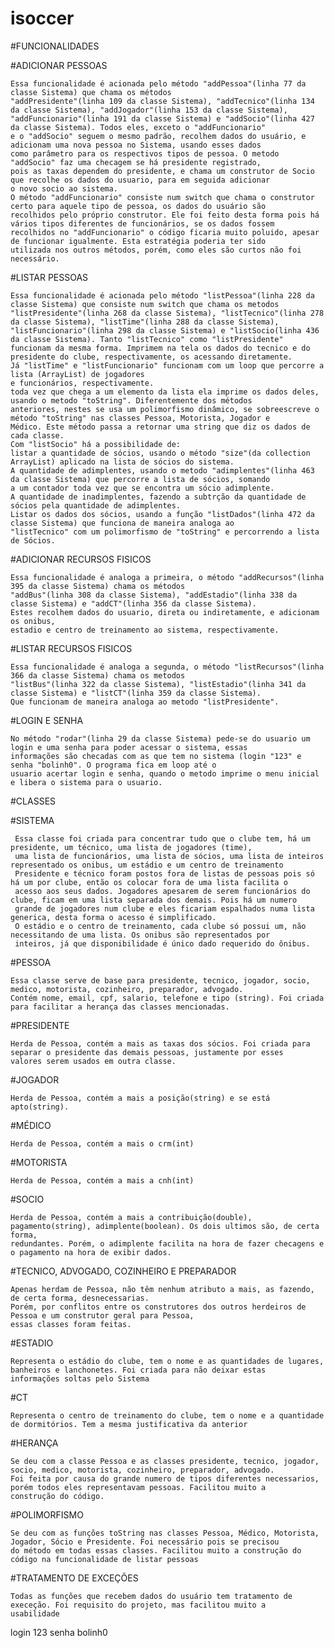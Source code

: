 # isoccer
#FUNCIONALIDADES
  
  #ADICIONAR PESSOAS
    
    Essa funcionalidade é acionada pelo método "addPessoa"(linha 77 da classe Sistema) que chama os métodos
    "addPresidente"(linha 109 da classe Sistema), "addTecnico"(linha 134 da classe Sistema), "addJogador"(linha 153 da classe Sistema), 
    "addFuncionario"(linha 191 da classe Sistema) e "addSocio"(linha 427 da classe Sistema). Todos eles, exceto o "addFuncionario" 
    e o "addSocio" seguem o mesmo padrão, recolhem dados do usuário, e adicionam uma nova pessoa no Sistema, usando esses dados
    como parâmetro para os respectivos tipos de pessoa. O metodo "addSocio" faz uma checagem se há presidente registrado,
    pois as taxas dependem do presidente, e chama um construtor de Socio que recolhe os dados do usuario, para em seguida adicionar 
    o novo socio ao sistema.
    O método "addFuncionario" consiste num switch que chama o construtor certo para aquele tipo de pessoa, os dados do usuário são
    recolhidos pelo próprio construtor. Ele foi feito desta forma pois há vários tipos diferentes de funcionários, se os dados fossem 
    recolhidos no "addFuncionario" o código ficaria muito poluido, apesar de funcionar igualmente. Esta estratégia poderia ter sido 
    utilizada nos outros métodos, porém, como eles são curtos não foi necessário.
    
  #LISTAR PESSOAS
  
    Essa funcionalidade é acionada pelo método "listPessoa"(linha 228 da classe Sistema) que consiste num switch que chama os metodos
    "listPresidente"(linha 268 da classe Sistema), "listTecnico"(linha 278 da classe Sistema), "listTime"(linha 288 da classe Sistema), 
    "listFuncionario"(linha 298 da classe Sistema) e "listSocio(linha 436 da classe Sistema). Tanto "listTecnico" como "listPresidente"
    funcionam da mesma forma. Imprimem na tela os dados do tecnico e do presidente do clube, respectivamente, os acessando diretamente.
    Já "listTime" e "listFuncionario" funcionam com um loop que percorre a lista (ArrayList) de jogadores 
    e funcionários, respectivamente.
    toda vez que chega a um elemento da lista ela imprime os dados deles, usando o metodo "toString". Diferentemente dos métodos 
    anteriores, nestes se usa um polimorfismo dinâmico, se sobreescreve o método "toString" nas classes Pessoa, Motorista, Jogador e 
    Médico. Este método passa a retornar uma string que diz os dados de cada classe.
    Com "listSocio" há a possibilidade de: 
    listar a quantidade de sócios, usando o método "size"(da collection ArrayList) aplicado na lista de sócios do sistema. 
    A quantidade de adimplentes, usando o metodo "adimplentes"(linha 463 da classe Sistema) que percorre a lista de sócios, somando
    a um contador toda vez que se encontra um sócio adimplente.
    A quantidade de inadimplentes, fazendo a subtrção da quantidade de sócios pela quantidade de adimplentes.
    Listar os dados dos sócios, usando a função "listDados"(linha 472 da classe Sistema) que funciona de maneira analoga ao 
    "listTecnico" com um polimorfismo de "toString" e percorrendo a lista de Sócios.
    
  #ADICIONAR RECURSOS FISICOS
  
    Essa funcionalidade é analoga a primeira, o método "addRecursos"(linha 395 da classe Sistema) chama os métodos 
    "addBus"(linha 308 da classe Sistema), "addEstadio"(linha 338 da classe Sistema) e "addCT"(linha 356 da classe Sistema).
    Estes recolhem dados do usuario, direta ou indiretamente, e adicionam os onibus, 
    estadio e centro de treinamento ao sistema, respectivamente.
    
  #LISTAR RECURSOS FISICOS
  
    Essa funcionalidade é analoga a segunda, o método "listRecursos"(linha 366 da classe Sistema) chama os metodos 
    "listBus"(linha 322 da classe Sistema), "listEstadio"(linha 341 da classe Sistema) e "listCT"(linha 359 da classe Sistema).
    Que funcionam de maneira analoga ao metodo "listPresidente".
    
  #LOGIN E SENHA
  
    No método "rodar"(linha 29 da classe Sistema) pede-se do usuario um login e uma senha para poder acessar o sistema, essas
    informações são checadas com as que tem no sistema (login "123" e senha "bolinh0". O programa fica em loop até o 
    usuario acertar login e senha, quando o metodo imprime o menu inicial e libera o sistema para o usuario.

#CLASSES
  
  #SISTEMA
  
     Essa classe foi criada para concentrar tudo que o clube tem, há um presidente, um técnico, uma lista de jogadores (time),
     uma lista de funcionários, uma lista de sócios, uma lista de inteiros representado os onibus, um estádio e um centro de treinamento
     Presidente e técnico foram postos fora de listas de pessoas pois só há um por clube, então os colocar fora de uma lista facilita o 
     acesso aos seus dados. Jogadores apesarem de serem funcionários do clube, ficam em uma lista separada dos demais. Pois há um numero 
     grande de jogadores num clube e eles ficariam espalhados numa lista generica, desta forma o acesso é simplificado.
     O estádio e o centro de treinamento, cada clube só possui um, não necessitando de uma lista. Os onibus são representados por 
     inteiros, já que disponibilidade é único dado requerido do ônibus.
     
   #PESSOA
   
    Essa classe serve de base para presidente, tecnico, jogador, socio, medico, motorista, cozinheiro, preparador, advogado.
    Contém nome, email, cpf, salario, telefone e tipo (string). Foi criada para facilitar a herança das classes mencionadas.
    
  #PRESIDENTE
  
    Herda de Pessoa, contém a mais as taxas dos sócios. Foi criada para separar o presidente das demais pessoas, justamente por esses 
    valores serem usados em outra classe.
  
  #JOGADOR
  
    Herda de Pessoa, contém a mais a posição(string) e se está apto(string).
    
  #MÉDICO
  
    Herda de Pessoa, contém a mais o crm(int)
    
  #MOTORISTA
  
    Herda de Pessoa, contém a mais a cnh(int)
    
  #SOCIO
    
    Herda de Pessoa, contém a mais a contribuição(double), pagamento(string), adimplente(boolean). Os dois ultimos são, de certa forma, 
    redundantes. Porém, o adimplente facilita na hora de fazer checagens e o pagamento na hora de exibir dados.
    
  #TECNICO, ADVOGADO, COZINHEIRO E PREPARADOR
  
    Apenas herdam de Pessoa, não têm nenhum atributo a mais, as fazendo, de certa forma, desnecessarias.
    Porém, por conflitos entre os construtores dos outros herdeiros de Pessoa e um construtor geral para Pessoa,
    essas classes foram feitas.
    
  #ESTADIO
  
    Representa o estádio do clube, tem o nome e as quantidades de lugares, banheiros e lanchonetes. Foi criada para não deixar estas
    informações soltas pelo Sistema

  #CT
  
    Representa o centro de treinamento do clube, tem o nome e a quantidade de dormitórios. Tem a mesma justificativa da anterior
    
#HERANÇA

    Se deu com a classe Pessoa e as classes presidente, tecnico, jogador, socio, medico, motorista, cozinheiro, preparador, advogado.
    Foi feita por causa do grande numero de tipos diferentes necessarios, porém todos eles representavam pessoas. Facilitou muito a 
    construção do código.
    
#POLIMORFISMO

    Se deu com as funções toString nas classes Pessoa, Médico, Motorista, Jogador, Sócio e Presidente. Foi necessário pois se precisou
    do método em todas essas classes. Facilitou muito a construção do código na funcionalidade de listar pessoas
    
#TRATAMENTO DE EXCEÇÕES

    Todas as funções que recebem dados do usuário tem tratamento de execeção. Foi requisito do projeto, mas facilitou muito a
    usabilidade


login 123
senha bolinh0
